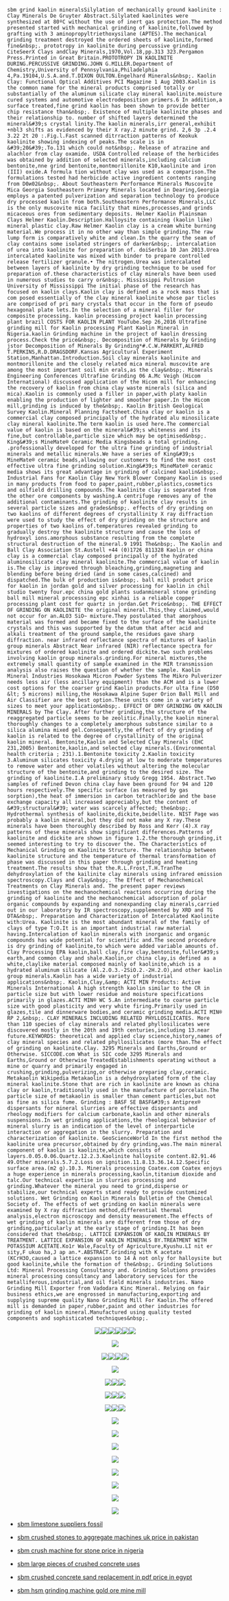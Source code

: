 
```
sbm grind kaolin mineralsSilylation of mechanically ground kaolinite : Clay Minerals De Gruyter Abstract.Silylated kaolinites were synthesized at 80ºC without the use of inert gas protection.The method presented started with mechanical grinding of kaolinite,followed by grafting with 3 aminopropyltriethoxysilane (APTES).The mechanical grinding treatment destroyed the ordered sheets of kaolinite,formed fine&nbsp;. prototropy in kaolinite during percussive grinding CiteSeerX Clays andClay Minerals,1970,Vol.18,pp.313 323.Pergamon Press.Printed in Great Britain.PROTOTROPY IN KAOLINITE DURING.PERCUSSIVE GRINDING.JOHN G.MILLER.Department of Chemistry,University of Pennsylvania,Philadelphia 4,Pa.19104,U.S.A.and.T.DIXON OULTON.Engelhard Minerals&nbsp;. Kaolin Clay: Functional Optical Additives PCI Magazine 1 Aug 2003.Kaolin is the common name for the mineral products comprised totally or substantially of the aluminum silicate clay mineral kaolinite.moisture cured systems and automotive electrodeposition primers.6 In addition,a surface treated,fine grind kaolin has been shown to provide better chip resistance than&nbsp;. Existence of multiple kaolinite phases and their relationship to. number of shifted layers determined the mineral&#39;s crystal linity.The kaolin minerals,irr general,exhibit +nbl3 shifts as evidenced by their X ray.2 minute grind. 2,6 3p .2.4 3.22 2t 20 :.Fig.l.Fast scanned ditrraction patterns of Keokuk kaolinite showing indexing of peaks.The scale is in &#39;20&#39;.To.131 which could not&nbsp;. Release of atrazine and alachlor from clay oxamide. USDA Controlled release of the herbicides was obtained by addition of selected minerals,including calcium bentonite,пne grind bentonite,montmorillonite K10,kaolinite and iron (III) oxide.A formula tion without clay was used as a comparison.The formulations tested had herbicide active ingredient contents ranging from D0и02&nbsp;. About Southeastern Performance Minerals Muscovite Mica Georgia Southeastern Primary Minerals located in Dearing,Georgia employs a patented pulverization and separation technology to produce dry processed kaolin from both.Southeastern Performance Minerals,LLC is the only muscovite mica facility that mines,processes,and grinds micaceous ores from sedimentary deposits. Helmer Kaolin Plainsman Clays Helmer Kaolin.Description.Halloysite containing (kaolin like) mineral plastic clay.Raw Helmer Kaolin clay is a cream white burning material.We process it in no other way than simple grinding.The raw lump form is comparatively white and clean.In the quarry the seam of clay contains some isolated stringers of darker&nbsp;. intercalation of urea into kaolinite for preparation of. doiSerbia 10 Jan 2013.Urea intercalated kaolinite was mixed with binder to prepare controlled release fertilizer granule.• The nitrogen.Urea was intercalated between layers of kaolinite by dry grinding technique to be used for preparation of.these characteristics of clay minerals have been used in numerous studies to carry or&nbsp;. Mississippi Pultrusion University of Mississippi The initial phase of the research has focused on kaolin clays.Kaolin clay is defined as a rock mass that is com posed essentially of the clay mineral kaolinite whose par ticles are comprised of pri mary crystals that occur in the form of pseudo hexagonal plate lets.In the selection of a mineral filler for composite processing. kaolin processing project kaolin processing plant brazil COSTS FOR KAOLIN PLANT YouTube.Sep 26,2016 Ultrafine grinding mill for Kaolin processing Plant Kaolin Mineral in Nigeria.kaolin Grinding machine in the project of kaolin dressing process.Check the price&nbsp;. Decomposition of Minerals by Grinding jstor Decomposition of Minerals By Grinding*#.C.W.PARKERT,ALFRED T.PERKINS,R.D.DRAGSDORF.Kansas Agricultural Experiment Station,Manhattan.Introduction.Soil clay minerals kaolinite and montmorillonite and the closely related mica mineral muscovite are among the most important soil min erals,as the clay&nbsp;. Minerals Engineering Conferences Ultrafine Grinding 06 A.Mc Veigh (Hicom International) discussed application of the Hicom mill for enhancing the recovery of kaolin from china clay waste minerals (silica and mica).Kaolin is commonly used a filler in paper,with platy kaolin enabling the production of lighter and smoother paper.In the Hicom mill,grinding is induced by the&nbsp;. Kaolin British Geological Survey Kaolin.Mineral Planning Factsheet.China clay or kaolin is a commercial clay composed principally of the hydrated alu minosilicate clay mineral kaolinite.The term kaolin is used here.The commercial value of kaolin is based on the mineral&#39;s whiteness and its fine,but controllable,particle size which may be optimised&nbsp;. King&#39;s MineMate® Ceramic Media Kingsbeads a total grinding. .professionally developed for the ultra fine grinding of industrial minerals and metallic minerals.We have a series of King&#39;s MineMate® ceramic beads,allowing our customers to find the most cost effective ultra fine grinding solution.King&#39;s MineMate® ceramic media shows its great advantage in grinding of calcined kaolin&nbsp;. Industrial Fans for Kaolin Clay New York Blower Company Kaolin is used in many products from food to paper,paint,rubber,plastics,cosmetics and oilfield drilling compounds.The kaolinite clay is separated from the other ore components by washing.A centrifuge removes any of the additional contaminants.The grinding of kaolinite clay results in several particle sizes and grades&nbsp;. effects of dry grinding on two kaolins of different degrees of crystallinity X ray diffraction were used to study the effect of dry grinding on the structure and properties of two kaolins of.temperatures revealed grinding to gradually destroy the kaolinite structure and cause the loss of hydroxyl ions.amorphous substance resulting from the complete structural destruction of the mineral.9 1991 The&nbsp;. The Kaolin and Ball Clay Association St.Austell +44 (0)1726 811328 Kaolin or china clay is a commercial clay composed principally of the hydrated aluminosilicate clay mineral kaolinite.The commercial value of kaolin is.The clay is improved through bleaching,grinding,magneting and blending before being dried (and in some cases,calcined) and dispatched.The bulk of production is&nbsp;. ball mill product price for kaolin in jordan gold and silver processing for kaolin in chil studio twenty four.epc china gold plants sudanmineral stone grinding ball mill mineral processsing epc xinhai is a reliable copper processing plant cost for quartz in jordan.Get Price&nbsp;. THE EFFECT OF GRINDING ON KAOLINITE the original mineral.This,they claimed,would not occur for an.ALO3 SiO~ mixture.They postulated that amorphous material was formed and became fixed to the surface of the kaolinite crystals and this was supported by the datum that after acid and alkali treatment of the ground sample,the residues gave sharp diffraction. near infrared reflectance spectra of mixtures of kaolin group minerals Abstract Near infrared (NIR) reflectance spectra for mixtures of ordered kaolinite and ordered dickite.two such problems involving kaolin group minerals.grinding.For mineral mixtures,the extremely small quantity of sample examined in the MIR transmission analysis also raises the question of whether the sample. Kaolin Mineral Industries Hosokawa Micron Powder Systems The Mikro Pulverizer needs less air (less ancillary equipment) than the ACM and is a lower cost options for the coarser grind Kaolin products.For ulta fine (D50 &lt; 5 microns) milling,the Hosokawa Alpine Super Orion Ball Mill and Air Classifier are the best option.These units come in a variety of sizes to meet your application&nbsp;. EFFECT OF DRY GRINDING ON KAOLIN MINERALS by The Clay. After further grinding,the structure of the reaggregated particle seems to be zeolitic.Finally,the kaolin mineral thoroughly changes to a completely amorphous substance similar to a silica alumina mixed gel.Consequently,the effect of dry grinding of kaolin is related to the degree of crystallinity of the original kaolin mineral. Bentonite,Kaolin and Selected Clay Minerals (EHC 231,2005) Bentonite,kaolin,and selected clay minerals.(Environmental health criteria ; 231).1.Bentonite toxicity 2.Kaolin toxicity 3.Aluminum silicates toxicity 4.drying at low to moderate temperatures to remove water and other volatiles without altering the molecular structure of the bentonite,and grinding to the desired size. The grinding of kaolinite.I.A preliminary study Gregg 1954. Abstract.Two samples of refined Devon china clay have been ground for 94 and 120 hours respectively.The specific surface (as measured by gas sorption),the heat of immersion in carbon tetrachloride and the base exchange capacity all increased appreciably,but the content of &#39;structural&#39; water was scarcely affected; the&nbsp;. Hydrothermal synthesis of kaolinite,dickite,beidellite. NIST Page was probably a kaolin mineral,but they did not make any X ray.These minerals have been thoroughly described by Ross and Kerr (4).X ray patterns of these minerals show significant differences.Patterns of kaolinite and dickite are shown in figure 1.2.the thorough grinding,it seemed interesting to try to discover the. The Characteristics of Mechanical Grinding on Kaolinite Structure. The relationship between kaolinite structure and the temperature of thermal transformation of phase was discussed in this paper through grinding and heating treatment.The results show that the.R.L.Frost,T.H.TranThe dehydroxylation of the kailinite clay minerals using infrared emission spectroscopy.Clays and Clay&nbsp;. The Effect of Mechanochemical Treatments on Clay Minerals and. The present paper reviews investigations on the mechanochemical reactions occurring during the grinding of kaolinite and the mechanochemical adsorption of polar organic compounds by expanding and nonexpanding clay minerals,carried out in our laboratory by IR spectroscopy,supplemented by XRD and TG DTA&nbsp;. Preparation and Characterization of Intercalated Kaolinite with:Urea. Kaolinite is the most abundant mineral of the family of clays of type T:O.It is an important industrial raw material having.Intercalation of kaolin minerals with inorganic and organic compounds has wide potential for scientific and.The second procedure is dry grinding of kaolinite,to which were added variable amounts of. Clay Processing EPA kaolin,ball clay,fire clay,bentonite,fuller&#39;s earth,and common clay and shale.Kaolin,or china clay,is defined as a white,claylike material composed mainly of kaolinite,which is a hydrated aluminum silicate (Al.2.O.3.·2SiO.2.·2H.2.O),and other kaolin group minerals.Kaolin has a wide variety of industrial applications&nbsp;. Kaolin,Clay,&amp; ACTI MIN Products: Active Minerals International A high strength kaolin similar to the CR in particle size but with lower residue and moisture specifications primarily in glazes.ACTI MIN® WC 5.An intermediate to coarse particle size with good plasticity and very white firing.Primarily used in glazes,tile and dinnerware bodies,and ceramic grinding media.ACTI MIN® RP 2,&nbsp;. CLAY MINERALS INCLUDING RELATED PHYLLOSILICATES. More than 110 species of clay minerals and related phyllosilicates were discovered mostly in the 20th and 19th centuries,including 13.near future.KEYWORDS: theoretical and applied clay science,history,names of clay mineral species and related phyllosilicates (more than.The effect of grinding on kaolinite.Clay. 3295 Minerals and Earths,Ground or Otherwise. SICCODE.com What is SIC code 3295 Minerals and Earths,Ground or Otherwise TreatedEstablishments operating without a mine or quarry and primarily engaged in crushing,grinding,pulverizing,or otherwise preparing clay,ceramic. Metakaolin Wikipedia Metakaolin is a dehydroxylated form of the clay mineral kaolinite.Stone that are rich in kaolinite are known as china clay or kaolin,traditionally used in the manufacture of porcelain.The particle size of metakaolin is smaller than cement particles,but not as fine as silica fume. Grinding : BASF SE BASF&#39;s Antiprex® dispersants for mineral slurries are effective dispersants and rheology modifiers for calcium carbonate,kaolin and other minerals suspensions.In wet grinding applications,the rheological behavior of mineral slurry is an indication of the level of interparticle interaction or aggregation in the slurry. Preparation and characterization of kaolinite. GeoScienceWorld In the first method the kaolinite urea precursor,obtained by dry grinding,was.The main mineral component of kaolin is kaolinite,which consists of layers.0.05.0.06.Quartz.12.2.3.Kaolinite halloysite content.82.91.46 49.Other minerals.5.7.2.Loss on ignition.11.8.13.36.14.12.Specific surface area.(m2 g).10.3. Minerals processing Coatex.com Coatex enjoys a huge experience in minerals processing,kaolin,titanium dioxide and talc.Our technical expertise in slurries processing and grinding.Whatever the mineral you need to grind,disperse or stabilize,our technical experts stand ready to provide customized solutions. Wet Grinding on Kaolin Minerals Bulletin of the Chemical Society of. The effects of wet grinding on kaolin minerals were examined by X ray diffraction method,differential thermal analysis,electron microscopy and density measurement.The effects of wet grinding of kaolin minerals are different from those of dry grinding,particularly at the early stage of grinding.It has been considered that the&nbsp;. LATTICE EXPANSION OF KAOLIN MINERALS BY TREATMENT. LATTICE EXPANSION OF KAOLIN MINERALS BY.TREATMENT WITH POTASSIUM ACETATE.Ko1r Wale,Faculty of Agriculture,Kyushu.LI nit er sity,F ukuo ha,J ap an.*.ABSTRACT.Grinding with K acetate (KCrH3O,caused a lattice expansion to 14 A not only for halloysite but good kaolinite,while the formation of the&nbsp;. Grinding Solutions Ltd: Mineral Processing Consultancy and. Grinding Solutions provides mineral processing consultancy and laboratory services for the metalliferous,industrial,and oil field minerals industries. Nano Grinding Mill Exporter from Vadodara Kinc Mineral. Relying on fair business ethics,we are engrossed in manufacturing,exporting and supplying supreme quality Nano Grinding Mill For Kaolin.The offered mill is demanded in paper,rubber,paint and other industries for grinding of kaolin mineral.Manufactured using quality tested components and sophisticated techniques&nbsp;. 
```

<div align="center">
  
<a rel="nofollow" href="https://m.shibang-china.com?f=github&k=sbm+grind+kaolin+minerals"><img src="https://static.shibang-china.com/en/l.png"></a><img src="https://static.shibang-china.com/en/hw.png"><a rel="nofollow" href="https://m.shibang-china.com/product/?f=github&k=sbm+grind+kaolin+minerals"><img src="https://static.shibang-china.com/en/p.png"></a><a rel="nofollow" href="https://m.shibang-china.com/cases/?f=github&k=sbm+grind+kaolin+minerals"><img src="https://static.shibang-china.com/en/c.png"></a><a rel="nofollow" href="https://m.shibang-china.com/news/?f=github&k=sbm+grind+kaolin+minerals"><img src="https://static.shibang-china.com/en/n.png"></a><a rel="nofollow" href="https://m.shibang-china.com?f=github&k=sbm+grind+kaolin+minerals"><img src="https://static.shibang-china.com/en/m.png"></a>

<a rel="nofollow" href="https://m.shibang-china.com/product/?f=github&k=sbm+grind+kaolin+minerals"><img src="https://static.shibang-china.com/en/b.jpg"></a>
  
<a rel="nofollow" href="https://m.shibang-china.com/solution-aggregate.html?f=github&k=sbm+grind+kaolin+minerals"><img src="https://static.shibang-china.com/en/a.jpg"></a><a rel="nofollow" href="https://m.shibang-china.com/solution-mine.html?f=github&k=sbm+grind+kaolin+minerals"><img src="https://static.shibang-china.com/en/m.jpg"></a><a rel="nofollow" href="https://m.shibang-china.com/solution-mill.html?f=github&k=sbm+grind+kaolin+minerals"><img src="https://static.shibang-china.com/en/g.jpg"></a><a rel="nofollow" href="https://m.shibang-china.com/solution-epc.html?f=github&k=sbm+grind+kaolin+minerals"><img src="https://static.shibang-china.com/en/e.jpg"></a>

<a rel="nofollow" href="https://m.shibang-china.com/product/?f=github&k=sbm+grind+kaolin+minerals"><img src="https://static.shibang-china.com/en/a-p.png"></a>

<a rel="nofollow" href="https://m.shibang-china.com/product/crusher/c6x.html?f=github&k=sbm+grind+kaolin+minerals"><img src="https://static.shibang-china.com/en/j.jpg"></a><a rel="nofollow" href="https://m.shibang-china.com/product/crusher/ci5x.html?f=github&k=sbm+grind+kaolin+minerals"><img src="https://static.shibang-china.com/en/i.jpg"></a><a rel="nofollow" href="https://m.shibang-china.com/product/crusher/hst.html?f=github&k=sbm+grind+kaolin+minerals"><img src="https://static.shibang-china.com/en/c.jpg"></a>

<a rel="nofollow" href="https://m.shibang-china.com/product/mill/mtw.html?f=github&k=sbm+grind+kaolin+minerals"><img src="https://static.shibang-china.com/en/mtw.jpg"></a><a rel="nofollow" href="https://m.shibang-china.com/product/mill/scm.html?f=github&k=sbm+grind+kaolin+minerals"><img src="https://static.shibang-china.com/en/scm.jpg"></a><a rel="nofollow" href="https://m.shibang-china.com/product/mill/lm.html?f=github&k=sbm+grind+kaolin+minerals"><img src="https://static.shibang-china.com/en/lm.jpg"></a>

<a rel="nofollow" href="https://m.shibang-china.com/product/sand/vsi6x.html?f=github&k=sbm+grind+kaolin+minerals"><img src="https://static.shibang-china.com/en/6x.jpg"></a><a rel="nofollow" href="https://m.shibang-china.com/product/sand/vu.html?f=github&k=sbm+grind+kaolin+minerals"><img src="https://static.shibang-china.com/en/vu.jpg"></a><a rel="nofollow" href="https://m.shibang-china.com/product/mobile/klun.html?f=github&k=sbm+grind+kaolin+minerals"><img src="https://static.shibang-china.com/en/k.jpg"></a>

<a rel="nofollow" href="https://m.shibang-china.com/cases/?f=github&k=sbm+grind+kaolin+minerals"><img src="https://static.shibang-china.com/en/case.png"></a>

<a rel="nofollow" href="https://m.shibang-china.com/cases/aggregate/202.html?f=github&k=sbm+grind+kaolin+minerals"><img src="https://static.shibang-china.com/en/c-1.jpg"></a>

<a rel="nofollow" href="https://m.shibang-china.com/cases/aggregate/203.html?f=github&k=sbm+grind+kaolin+minerals"><img src="https://static.shibang-china.com/en/c-2.jpg"></a>

<a rel="nofollow" href="https://m.shibang-china.com/cases/mill/123.html?f=github&k=sbm+grind+kaolin+minerals"><img src="https://static.shibang-china.com/en/c-3.jpg"></a>

<a rel="nofollow" href="https://m.shibang-china.com/contact_us.html?f=github&k=sbm+grind+kaolin+minerals"><img src="https://static.shibang-china.com/en/contact.png"></a>

<a rel="nofollow" href="https://swt.shibang-china.com/?f=github&k=sbm+grind+kaolin+minerals"><img src="https://static.shibang-china.com/en/chat.png"></a>

<a rel="nofollow" href="https://whatsapp.shibangsoft.com/WhatsApp.php?f=github&k=sbm+grind+kaolin+minerals"><img src="https://static.shibang-china.com/en/whatsapp.png"></a>

<a rel="nofollow" href="https://m.shibang-china.com/?f=github&k=sbm+grind+kaolin+minerals"><img src="https://static.shibang-china.com/en/website.png"></a>

</div>


* [sbm limestone suppliers fossil](sbm%20limestone%20suppliers%20fossil.md)

* [sbm crushed stones to aggregate machines uk price in pakistan](sbm%20crushed%20stones%20to%20aggregate%20machines%20uk%20price%20in%20pakistan.md)

* [sbm crush machine for stone price in nigeria](sbm%20crush%20machine%20for%20stone%20price%20in%20nigeria.md)

* [sbm large pieces of crushed concrete uses](sbm%20large%20pieces%20of%20crushed%20concrete%20uses.md)

* [sbm crushed concrete sand replacement in pdf price in egypt](sbm%20crushed%20concrete%20sand%20replacement%20in%20pdf%20price%20in%20egypt.md)

* [sbm hsm grinding machine gold ore mine mill](sbm%20hsm%20grinding%20machine%20gold%20ore%20mine%20mill.md)